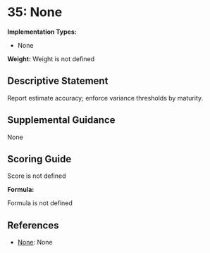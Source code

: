 # 35: None

**Implementation Types:**

- None

**Weight:** Weight is not defined

## Descriptive Statement

Report estimate accuracy; enforce variance thresholds by maturity.

## Supplemental Guidance

None

## Scoring Guide

Score is not defined

**Formula:**

Formula is not defined

## References

- [None](None): None

